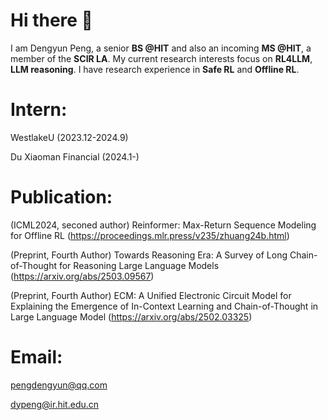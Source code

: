 <H1>Hi there 👋</H1>

I am Dengyun Peng, a senior **BS @HIT** and also an incoming **MS @HIT**, a member of the **SCIR LA**.
My current research interests focus on **RL4LLM**, **LLM reasoning**. I have research experience in **Safe RL** and **Offline RL**.

<H1>Intern:</H1>

WestlakeU (2023.12-2024.9)

Du Xiaoman Financial (2024.1-)

<H1>Publication:</H1>

(ICML2024, seconed author) Reinformer: Max-Return Sequence Modeling for Offline RL (https://proceedings.mlr.press/v235/zhuang24b.html)

(Preprint, Fourth Author) Towards Reasoning Era: A Survey of Long Chain-of-Thought for Reasoning Large Language Models (https://arxiv.org/abs/2503.09567)

(Preprint, Fourth Author) ECM: A Unified Electronic Circuit Model for Explaining the Emergence of In-Context Learning and Chain-of-Thought in Large Language Model (https://arxiv.org/abs/2502.03325)

<H1>Email:</H1>

pengdengyun@qq.com

dypeng@ir.hit.edu.cn
